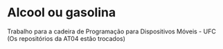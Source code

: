 # Alcool ou gasolina
 Trabalho para a cadeira de Programação para Dispositivos Móveis - UFC
 (Os repositórios da AT04 estão trocados)
